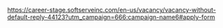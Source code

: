 https://career-stage.softserveinc.com/en-us/vacancy/vacancy-without-default-reply-44123?utm_campaign=666:campaign-name6#apply-form
